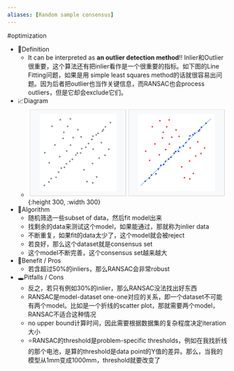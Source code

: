 ```yaml
---
aliases: [Random sample consensus]
---
```


#optimization

- 📝Definition
    - It can be interpreted as **an outlier detection method**!! Inlier和Outlier很重要，这个算法还有把inlier看作是一个很重要的指标。如下图的Line Fitting问题，如果是用 simple least squares method的话就很容易出问题。因为后者把outlier也当作关键信息，而RANSAC也会process outliers，但是它却会exclude它们。
- 📈Diagram
    - ![name](../assets/ransac.png){:height 300, :width 300}
- 🐍Algorithm
    - 随机筛选一些subset of data，然后fit model出来
    - 找剩余的data来测试这个model，如果能通过，那就称为inlier data
    - 不断重复，如果fit的data太少了，这个model就会被reject
    - 若良好，那么这个dataset就是consensus set
    - 这个model不断完善，这个consensus set越来越大
- 🚀Benefit / Pros
    - 若含超过50%的inliers，那么RANSAC会非常robust
- 🕳Pitfalls / Cons
    - 反之，若只有例如30%的inlier，那么RANSAC没法找出好东西
    - RANSAC是model-dataset one-one对应的关系，即一个dataset不可能有两个model。比如是一个折线的scatter plot，那就需要两个model，RANSAC不适合这种情况
    - no upper bound计算时间，因此需要根据数据集的复杂程度决定iteration大小
    - ⭐RANSAC的threshold是problem-specific thresholds，例如在我找折线的那个电池，是算的threshold是data point的Y值的差异。那么，当我的模型从1mm变成1000mm，threshold就要改变了
